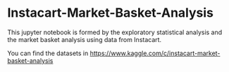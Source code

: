 # Instacart-Market-Basket-Analysis
This jupyter notebook is formed by the exploratory statistical analysis and the market basket analysis using data from Instacart.

You can find the datasets in https://www.kaggle.com/c/instacart-market-basket-analysis
